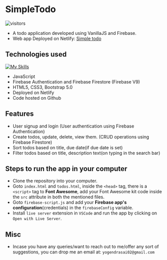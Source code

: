 # SimpleTodo
![visitors](https://visitor-badge.glitch.me/badge?page_id=yogendrasai02.SimpleTodo&left_color=green&right_color=red)
<br>
- A todo application developed using VanillaJS and Firebase.
- Web app Deployed on Netlify: [Simple todo](https://simple-todo-2022.netlify.app/)

## Technologies used
[![My Skills](https://skillicons.dev/icons?i=js,firebase,html,css,bootstrap)](https://skillicons.dev)
- JavaScript
- Firebase Authentication and Firebase Firestore (Firebase V9)
- HTML5, CSS3, Bootstrap 5.0
- Deployed on Netlify
- Code hosted on Github

## Features
- User signup and login (User authentication using Firebase Authentication)
- Create todos, update, delete, view them. (CRUD operations using Firebase Firestore)
- Sort todos based on title, due date(if due date is set)
- Filter todos based on title, description text(on typing in the search bar)

## Steps to run the app in your computer
- Clone the repository into your computer.
- Goto `index.html` and `todos.html`, inside the `<head>` tag, there is a `<script>` tag to **Font Awesome**, add your Font Awesome kit code inside the `src` attribute in both the mentioned files.
- Goto `firebase-script.js` and add your **Firebase app's configuration**(credentials) in the `firebaseConfig` variable.
- Install `live server` extension in `VSCode` and run the app by clicking on `Open with Live Server`.

## Misc
- Incase you have any queries/want to reach out to me/offer any sort of suggestions, you can drop me an email at: `yogendrasai02@gmail.com`
